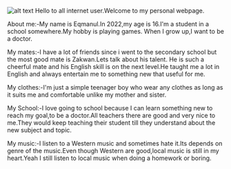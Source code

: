 ![alt text](https://media.discordapp.net/attachments/954885698266230814/961594596574507058/unknown.png)
Hello to all internet user.Welcome to my personal webpage.

About me:-My name is Eqmanul.In 2022,my age is 16.I'm a student in a
school somewhere.My hobby is playing games.
When I grow up,I want to be a doctor.

My mates:-I have a lot of friends since i went to the secondary
school but the most good mate is Zakwan.Lets talk about his talent.
He is such a cheerful mate and his English skill is on the
next level.He taught me a lot in English and always entertain me
to something new that useful for me.

My clothes:-I'm just a simple teenager boy who wear any clothes
as long as it suits me and comfortable unlike my mother and sister.

My School:-I love going to school because I can learn something 
new to reach my goal,to be a doctor.All teachers there are good and
very nice to me.They would keep teaching their student till they
understand about the new subject and topic.

My music:-I listen to a Western music and sometimes hate it.Its
depends on genre of the music.Even though Western are good,local
music is still in my heart.Yeah I still listen to local
music when doing a homework or boring.

